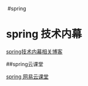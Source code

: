 ﻿﻿#spring# spring 技术内幕[spring技术内幕相关博客](https://blog.csdn.net/u012510849/article/details/83376996)##spring云课堂[spring 网易云课堂](https://study.163.com/course/courseMain.htm?courseId=1005991005)